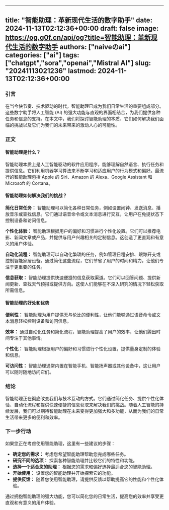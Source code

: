 
---
title: "智能助理：革新现代生活的数字助手"
date: 2024-11-13T02:12:36+00:00
draft: false
image: https://og.g0f.cn/api/og?title=智能助理：革新现代生活的数字助手
authors: ["naiveのai"]
categories: ["ai"]
tags: ["chatgpt","sora","openai","Mistral AI"]
slug: "20241113021236"
lastmod: 2024-11-13T02:12:36+00:00
---
### 引言

在当今快节奏、技术驱动的时代，智能助理已成为我们日常生活的重要组成部分。这些数字助手将人工智能 (AI) 的强大功能与直观的界面相结合，为我们提供各种任务和信息的支持。在本文中，我们将探讨智能助理的本质、它们如何解决我们面临的挑战以及它们为我们的未来带来的激动人心的可能性。

### 正文

#### 智能助理是什么？

智能助理本质上是人工智能驱动的软件应用程序，能够理解自然语言、执行任务和提供信息。它们利用机器学习算法来不断学习和适应用户的行为模式和偏好。最流行的智能助理包括 Apple 的 Siri、Amazon 的 Alexa、Google Assistant 和 Microsoft 的 Cortana。

#### 智能助理如何解决我们的挑战？

**简化日常任务：** 智能助理可以简化各种日常任务，例如设置闹钟、发送消息、播放音乐或查找信息。它们通过语音命令或文本消息进行交互，让用户在免提状态下控制设备和访问信息。

**个性化体验：** 智能助理根据用户的偏好和习惯进行个性化设置。它们可以推荐电影、新闻文章或产品，并提供与用户兴趣相关的定制信息。这创造了更直观和有意义的用户体验。

**自动化流程：** 智能助理可以自动化繁琐的任务，例如管理日程安排、跟踪开支或控制智能家居设备。通过简化这些流程，它们节省了用户的时间和精力，让他们专注于更重要的任务。

**信息获取：** 智能助理提供快速便捷的信息获取渠道。它们可以回答问题、提供新闻更新、查找天气预报或提供方向。这使人们能够在不深入研究的情况下轻松获取所需信息。

#### 智能助理的好处和优势

**便利性：** 智能助理为用户提供无与伦比的便利性，让他们能够通过语音命令或文本消息轻松控制设备和访问信息。

**效率：** 通过自动化任务和简化流程，智能助理提高了用户的效率，让他们腾出时间专注于其他事情。

**个性化：** 智能助理根据用户的偏好和习惯进行个性化设置，提供量身定制的体验和信息。

**可访问性：** 智能助理通常内置在智能手机、智能扬声器或其他设备中，这让用户可以随时随地访问它们。

### 结论

智能助理正在彻底改变我们与技术互动的方式。它们通过简化任务、提供个性化体验、自动化流程和提供快速便捷的信息获取来解决我们的挑战。随着人工智能的持续发展，我们可以期待智能助理在未来变得更加强大和多功能，从而为我们的日常生活带来更多的便利和效率。

### 下一步行动

如果您正在考虑使用智能助理，这里有一些建议的步骤：

* **确定您的需求：** 考虑您希望智能助理帮助您完成哪些任务。
* **研究不同的选项：** 探索各种智能助理并比较它们的特性和功能。
* **选择一个适合您的助理：** 根据您的需求和偏好选择最适合您的智能助理。
* **开始使用：** 设置您的智能助理并开始探索它的功能。
* **提供反馈：** 随着您使用智能助理，请提供反馈以帮助提高它的性能和个性化体验。

通过拥抱智能助理的强大功能，您可以简化您的日常生活，提高您的效率并享受更直观和有意义的用户体验。